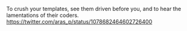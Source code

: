 To crush your templates, see them driven before you, and to hear the lamentations of their coders. https://twitter.com/aras_p/status/1078682464602726400